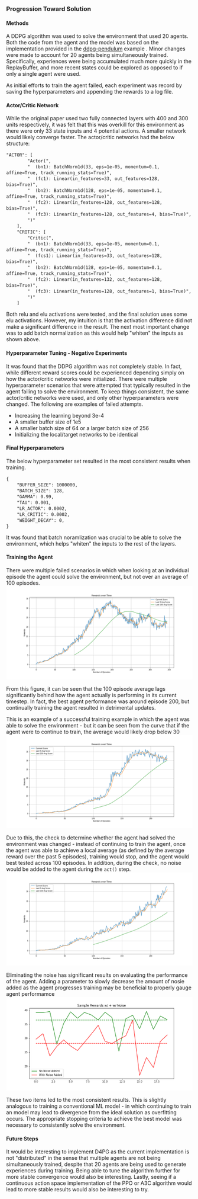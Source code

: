 ### Progression Toward Solution

#### Methods

A DDPG algorithm was used to solve the environment that used 20 agents. Both the code from the agent and the model was based on the implementation provided in the [ddpg-pendulum](https://github.com/udacity/deep-reinforcement-learning/blob/master/ddpg-pendulum/) example . Minor changes were made to account for 20 agents being simultaneously trained. Specifically, experiences were being accumulated much more quickly in the ReplayBuffer, and more recent states could be explored as opposed to if only a single agent were used.

As initial efforts to train the agent failed, each experiment was record by saving the hyperparameters and appending the rewards to a log file. 

#### Actor/Critic Network

While the original paper used two fully connected layers with 400 and 300 units respectively, it was felt that this was overkill for this environment as there were only 33 state inputs and 4 potential actions. A smaller network would likely converge faster. The actor/critic networks had the below structure:

```
"ACTOR": [
        "Actor(",
        "  (bn1): BatchNorm1d(33, eps=1e-05, momentum=0.1, affine=True, track_running_stats=True)",
        "  (fc1): Linear(in_features=33, out_features=128, bias=True)",
        "  (bn2): BatchNorm1d(128, eps=1e-05, momentum=0.1, affine=True, track_running_stats=True)",
        "  (fc2): Linear(in_features=128, out_features=128, bias=True)",
        "  (fc3): Linear(in_features=128, out_features=4, bias=True)",
        ")"
    ],
    "CRITIC": [
        "Critic(",
        "  (bn1): BatchNorm1d(33, eps=1e-05, momentum=0.1, affine=True, track_running_stats=True)",
        "  (fcs1): Linear(in_features=33, out_features=128, bias=True)",
        "  (bn2): BatchNorm1d(128, eps=1e-05, momentum=0.1, affine=True, track_running_stats=True)",
        "  (fc2): Linear(in_features=132, out_features=128, bias=True)",
        "  (fc3): Linear(in_features=128, out_features=1, bias=True)",
        ")"
    ]
```

Both relu and elu activations were tested, and the final solution uses some elu activations. However, my intuition is that the activation difference did not make a significant difference in the result. The next most important change was to add batch normalization as this would help "whiten" the inputs as shown above.

#### Hyperparameter Tuning - Negative Experiments

It was found that the DDPG algorithm was not completely stable. In fact, while different reward scores could be experienced depending simply on how the actor/critic networks were initialized. There were multiple hyperparameter scenarios that were attempted that typically resulted in the agent failing to solve the environment. To keep things consistent, the same actor/critic networks were used, and only other hyperparameters were changed. The following are examples of failed attempts.
* Increasing the learning beyond 3e-4 
* A smaller buffer size of 1e5
* A smaller batch size of 64 or a larger batch size of 256
* Initializing the local/target networks to be identical

#### Final Hyperparameters

 The below hyperparameter set resulted in the most consistent results when training. 

```
{
    "BUFFER_SIZE": 1000000,
    "BATCH_SIZE": 128,
    "GAMMA": 0.99,
    "TAU": 0.001,
    "LR_ACTOR": 0.0002,
    "LR_CRITIC": 0.0002,
    "WEIGHT_DECAY": 0,
}
```

It was found that batch noramlization was crucial to be able to solve the environment, which helps "whiten" the inputs to the rest of the layers.

#### Training the Agent

There were multiple failed scenarios in which when looking at an individual episode the agent could solve the environment, but not over an average of 100 episodes.
![Failed Experiment, Fig1](success_but_not.png)

From this figure, it can be seen that the 100 episode average lags significantly behind how the agent actually is performing in its current timestep. In fact, the best agent performance was around episode 200, but continually training the agent resulted in detrimental updates.

This is an example of a successful training example in which the agent was able to solve the environment - but it can be seen from the curve that if the agent were to continue to train, the average would likely drop below 30
![Success But Not For Long, Fig2](unstable_success.png)

Due to this, the check to determine whether the agent had solved the environment was changed - instead of continuing to train the agent, once the agent was able to achieve a local average (as defined by the average reward over the past 5 episodes), training would stop, and the agent would best tested across 100 episodes. In addition, during the check, no noise would be added to the agent during the `act()` step. 
![Success, Fig3](success.png)

Eliminating the noise has significant results on evaluating the performance of the agent. Adding a parameter to slowly decrease the amount of nosie added as the agent progresses training may be beneficial to properly gauge agent performamce
![NoiseRewards, Fig4](RewardsWWONoise.png)

These two items led to the most consistent results. This is slightly analogous to  training a conventional ML model - in which continuing to train an model may lead to divergence from the ideal solution as overfitting occurs. The appropriate stopping criteria to achieve the best model was necessary to consistently solve the environment.

#### Future Steps

It would be interesting to implement D4PG as the current implementation is not "distributed" in the sense that multiple agents are not being simultaneously trained, despite that 20 agents are being used to generate experiences during training. Being able to tune the algorithm further for more stable convergence would also be interesting. Lastly, seeing if a continuous action space implementation of the PPO or A3C algorithm would lead to more stable results would also be interesting to try.
